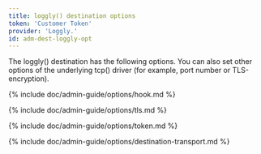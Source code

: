```yaml
---
title: loggly() destination options
token: 'Customer Token'
provider: 'Loggly.'
id: adm-dest-loggly-opt
---
```


The loggly() destination has the following options. You can also set
other options of the underlying tcp() driver (for example, port number
or TLS-encryption).

{% include doc/admin-guide/options/hook.md %}

{% include doc/admin-guide/options/tls.md %}

{% include doc/admin-guide/options/token.md %}

{% include doc/admin-guide/options/destination-transport.md %}
